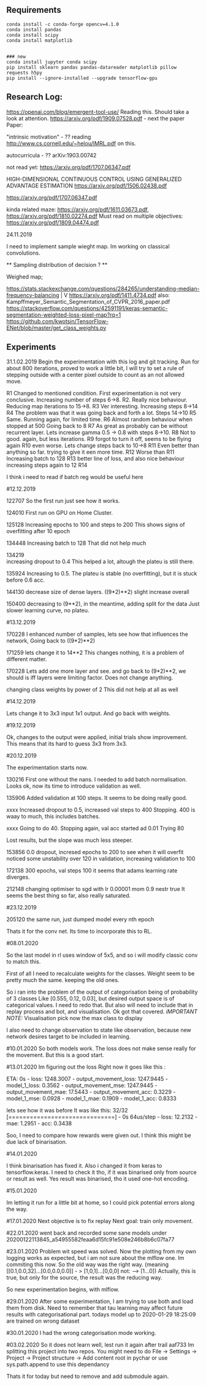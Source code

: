 ## Requirements


```
conda install -c conda-forge opencv=4.1.0
conda install pandas
conda install scipy
conda install matplotlib


### new
conda install jupyter conda scipy
pip install sklearn pandas pandas-datareader matplotlib pillow requests h5py
pip install --ignore-installed --upgrade tensorflow-gpu 
```

## Research Log:

https://openai.com/blog/emergent-tool-use/ Reading this.
Should take a look at attention.
https://arxiv.org/pdf/1909.07528.pdf - next the paper
Paper:

"intrinsic motivation" - ?? reading http://www.cs.cornell.edu/~helou/IMRL.pdf on this. 

autocurricula - ?? arXiv:1903.00742


not read yet:
https://arxiv.org/pdf/1707.06347.pdf

HIGH-DIMENSIONAL CONTINUOUS CONTROL USING GENERALIZED ADVANTAGE ESTIMATION https://arxiv.org/pdf/1506.02438.pdf

https://arxiv.org/pdf/1707.06347.pdf


kinda related maze: https://arxiv.org/pdf/1611.03673.pdf, https://arxiv.org/pdf/1810.02274.pdf
Must read on multiple objectives: https://arxiv.org/pdf/1809.04474.pdf


24.11.2019

I need to implement sample wieght map. Im working on classical convolutions.

** Sampling distribution of decision ? **

Weighed map;

https://stats.stackexchange.com/questions/284265/understanding-median-frequency-balancing
 |
 V
https://arxiv.org/pdf/1411.4734.pdf
also: Kampffmeyer_Semantic_Segmentation_of_CVPR_2016_paper.pdf
https://stackoverflow.com/questions/42591191/keras-semantic-segmentation-weighted-loss-pixel-map?rq=1
https://github.com/kwotsin/TensorFlow-ENet/blob/master/get_class_weights.py
## Experiments

 31.1.02.2019
 Begin  the experimentation with this log and git tracking.
 Run for about 800 iterations, proved to work a little bit,
 I will try to set a rule of stepping outside with a center 
 pixel outside to count as an not allowed move.
 
 R1 Changed to mentioned condition. First experimentation is not very conclusive.
 Increasing number of steps 6->8.
 R2.
 Really nice behaviour. 
 Reducing map iterations to 15->8.
 R3
 Ver interesting. Increasing steps 8->14
 R4
 The problem was that it was going back and forth a lot.
 Steps 14->10
 R5
 Same. Running again, for limited time.
 R6
 Almost random behaviour when stopped at 500 
 Going back to 8 
 R7
 As great as probably can be without recurrent layer.
 Lets increase gamma 0.5 -> 0.8 with steps 8->10.
 R8  Not to good. again, but less iterations.
 R9 forgot to turn it off, seems to be flying again
 R10 even worse. Lets change steps back to 10->8
 R11 Even better than anything so far. trying to give it een more time.
 R12 Worse than R11
 Increasing batch to 128 R13 better line of loss, and also nice behaviour 
 increasing steps again to 12 R14
 
 I think i need to read if batch reg would be useful here
 
 
#12.12.2019

122707
So the first run just see how it works.

124010
First run on GPU on Home Cluster.

125128
Increasing epochs to 100 and steps to 200
This shows signs of overfitting after 10 epoch

134448
Increasing batch to 128 
That did not help much

134219  
increasing dropout to 0.4
This helped a lot, altough the plateu is still there.

135924
Increasing to 0.5.
The plateu is stable (no overfitting), but it is stuck before 0.6 acc.

144130
decrease size of dense layers. ((9*2)**2)
slight increase overall

150400
decreasing to (9**2), in the meantime, adding split for the data 
Just slower learning curve, no plateu.

#13.12.2019

170228
I enhanced number of samples, lets see how that influences the network,
Going back to ((9*2)**2)

171259
lets change it to 14**2
This changes nothing, it is a problem of different matter.

170228
Lets add one more layer and see. and go back to (9*2)**2, we should is iff layers were limiting factor.
Does not change anything.

changing class weights by power of 2
This did not help at all as well

#14.12.2019

Lets change it to 3x3 input 1x1 output. And go back with weights.

#19.12.2019

Ok, changes to the output were applied, initial trials show improvement.
This means that its hard to guess 3x3 from 3x3.

#20.12.2019

The experimentation starts now.

130216
First one without the nans. I needed to add batch normalisation.
Looks ok, now its time to introduce validation as well.

135906
Added validation at 100 steps.
It seems to be doing really good.

xxxx
Increased dropout to 0.5, increased val steps to 400
Stopping. 400 is waay to much, this includes batches.

xxxx
Going to do 40. Stopping again, val acc started ad 0.01
Trying 80

Lost results, but the slope was much less steeper.

153856
0.0 dropout, incresed epochs to 200 to see when it will overfit
noticed some unstability over 120 in validation, increasing validation to 100

172138
300 epochs, val steps 100
it seems that adams learning rate diverges.

212148
changing optimiser to sgd with lr 0.00001 mom 0.9 nestr true
It seems the best thing so far, also really saturated.

#23.12.2019

205120
the same run, just dumped model every nth epoch

Thats it for the conv net. Its time to incorporate this to RL.

#08.01.2020

So the last model in rl uses window of 5x5, and so i will modify classic conv to match this.

First of all I need to recalculate weights for the classes.
Weight seem to be pretty much the same. keeping the old ones.

So i ran into the problem of the output of categorisation being of probability of 3 classes
Like [0.555, 0.12, 0.03], but desired output space is of categorical values.
I need to redo that.
But also will need to include that in replay process and bot, and visualisation.
Ok got that covered.
*iMPORTANT NOTE:* Visualisation pick now the max class to display

I also need to change observation to state like observation, because new network desires target to be included in learning.

#10.01.2020
So both models work. 
The loss does not make sense really for the movement. 
But this is a good start.

#13.01.2020
Im figuring out the loss
Right now it goes like this :

ETA: 0s -
loss: 1248.3007 -
output_movement_loss: 1247.9445 -
model_1_loss: 0.3562 -
output_movement_mse: 1247.9445 -
output_movement_mae: 17.5443 -
output_movement_acc: 0.3229 -
model_1_mse: 0.0928 -
model_1_mae: 0.1909 -
model_1_acc: 0.8333

lets see how it was before
It was like this:
32/32 [==============================] - 0s 64us/step - loss: 12.2132 - mae: 1.2951 - acc: 0.3438

Soo, I need to compare how rewards were given out. 
I think this might be due lack of binarisation.

#14.01.2020

I think binarisation has fixed it.  Also i changed it from keras to tensorflow.keras.
I need to check it tho, if it was binarised only from source or result as well.
Yes result was binarised, tho it used one-hot encoding.

#15.01.2020

Im letting it run for a little bit at home, so I could pick potential errors along the way.

#17.01.2020
Next objective is to fix replay
Next goal: train only movement.

#22.01.2020 
went back and recorded some sane models under 20200122113845_a54955582feaa6d15fc91e508e246b8b6c07fa77 

#23.01.2020 
Problem wit speed was solved.
Now the plotting from my own logging works as expected, but i am not sure about the mlflow one.
Im commiting this now.
So the old way was the right way. (meaning [[0.1,0.0,32]...[0.0,0.0,0.0]] - > [1,0,1]...[0,0,0] not: --> [1...0])
Actually, this is true, but only for the source, the result was the reducing way.

So new experimentation begins, with mlflow. 

#29.01.2020
After some experimentation, I am trying to use both and load them from disk.
Need to remember that tau learning may affect future results with categorisational part.
todays model up to 2020-01-29 18:25:09 are trained on wrong dataset

#30.01.2020
I had the wrong categorisation mode working.

#03.02.2020
So it does not learn well, lest run it again after trail aaf733
Im splitting this project into two repos.
You might need to do File -> Settings -> Project -> Project structure -> Add content root
in pychar or use sys.path.append to use this dependancy

Thats it for today but need to remove and add submodule again.